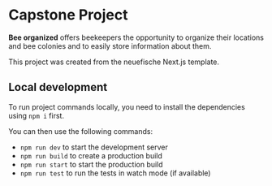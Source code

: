 # Capstone Project 


**Bee organized** offers beekeepers the opportunity to organize their locations and bee colonies and to easily store information about them. 


This project was created from the neuefische Next.js template.

## Local development

To run project commands locally, you need to install the dependencies using `npm i` first.

You can then use the following commands:

- `npm run dev` to start the development server
- `npm run build` to create a production build
- `npm run start` to start the production build
- `npm run test` to run the tests in watch mode (if available)
